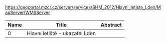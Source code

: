 https://geoportal.mzcr.cz/server/services/SHM_2012/Hlavni_letiste_Lden/MapServer/WMSServer

|Name|Title|Abstract|
|--|--|--|
|0|Hlavní letiště - ukazatel Lden||
